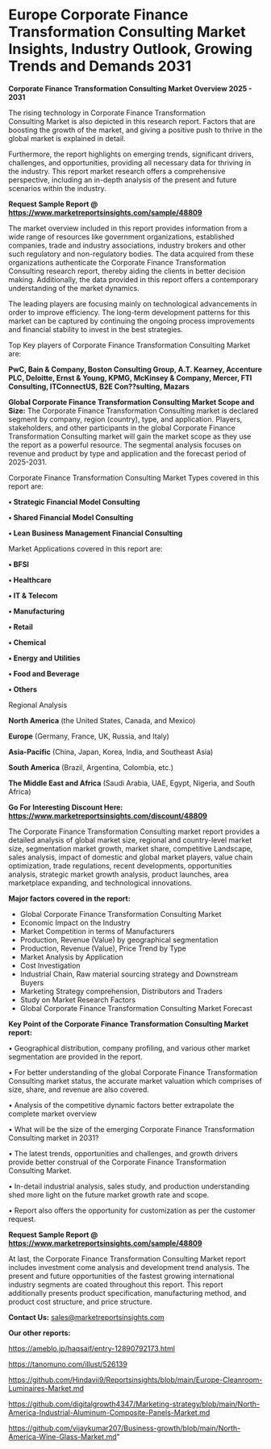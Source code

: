 # Europe Corporate Finance Transformation Consulting Market Insights, Industry Outlook, Growing Trends and Demands 2031

<Strong> Corporate Finance Transformation Consulting Market Overview 2025 - 2031</strong>

The rising technology in Corporate Finance Transformation Consulting Market is also depicted in this research report. Factors that are boosting the growth of the market, and giving a positive push to thrive in the global market is explained in detail.

Furthermore, the report highlights on emerging trends, significant drivers, challenges, and opportunities, providing all necessary data for thriving in the industry. This report market research offers a comprehensive perspective, including an in-depth analysis of the present and future scenarios within the industry.

<strong>Request Sample Report @ <a href=https://www.marketreportsinsights.com/sample/48809>https://www.marketreportsinsights.com/sample/48809</a></strong>

The market overview included in this report provides information from a wide range of resources like government organizations, established companies, trade and industry associations, industry brokers and other such regulatory and non-regulatory bodies. The data acquired from these organizations authenticate the Corporate Finance Transformation Consulting research report, thereby aiding the clients in better decision making. Additionally, the data provided in this report offers a contemporary understanding of the market dynamics.

The leading players are focusing mainly on technological advancements in order to improve efficiency. The long-term development patterns for this market can be captured by continuing the ongoing process improvements and financial stability to invest in the best strategies.

Top Key players of Corporate Finance Transformation Consulting Market are:

<strong>PwC, Bain & Company, Boston Consulting Group, A.T. Kearney, Accenture PLC, Deloitte, Ernst & Young, KPMG, McKinsey & Company, Mercer, FTI Consulting, ITConnectUS, B2E Con??sulting, Mazars</strong>

<strong><b>Global Corporate Finance Transformation Consulting Market Scope and Size:</b></strong>
The Corporate Finance Transformation Consulting market is declared segment by company, region (country), type, and application. Players, stakeholders, and other participants in the global Corporate Finance Transformation Consulting market will gain the market scope as they use the report as a powerful resource. The segmental analysis focuses on revenue and product by type and application and the forecast period of 2025-2031.

Corporate Finance Transformation Consulting Market Types covered in this report are:

<strong>•  Strategic Financial Model Consulting

•  Shared Financial Model Consulting

•  Lean Business Management Financial Consulting</strong>

Market Applications covered in this report are:

<strong>•  BFSI

•  Healthcare

•  IT & Telecom

•  Manufacturing

•  Retail

•  Chemical

•  Energy and Utilities

•  Food and Beverage

•  Others</strong> 

Regional Analysis

<strong>North America</strong> (the United States, Canada, and Mexico)

<strong>Europe</strong> (Germany, France, UK, Russia, and Italy)

<strong>Asia-Pacific</strong> (China, Japan, Korea, India, and Southeast Asia)

<strong>South America</strong> (Brazil, Argentina, Colombia, etc.)

<strong>The Middle East and Africa</strong> (Saudi Arabia, UAE, Egypt, Nigeria, and South Africa)

<strong>Go For Interesting Discount Here: <a href=https://www.marketreportsinsights.com/discount/48809>https://www.marketreportsinsights.com/discount/48809</a></strong>

The Corporate Finance Transformation Consulting market report provides a detailed analysis of global market size, regional and country-level market size, segmentation market growth, market share, competitive Landscape, sales analysis, impact of domestic and global market players, value chain optimization, trade regulations, recent developments, opportunities analysis, strategic market growth analysis, product launches, area marketplace expanding, and technological innovations.

<strong><b>Major factors covered in the report:</b></strong>
<ul>
  <li>Global Corporate Finance Transformation Consulting Market </li>
  <li>Economic Impact on the Industry</li>
  <li>Market Competition in terms of Manufacturers</li>
  <li>Production, Revenue (Value) by geographical segmentation</li>
  <li>Production, Revenue (Value), Price Trend by Type</li>
  <li>Market Analysis by Application</li>
  <li>Cost Investigation</li>
  <li>Industrial Chain, Raw material sourcing strategy and Downstream Buyers</li>
  <li>Marketing Strategy comprehension, Distributors and Traders</li>
  <li>Study on Market Research Factors</li>
  <li>Global Corporate Finance Transformation Consulting Market Forecast</li>
</ul>

<strong><b>Key Point of the Corporate Finance Transformation Consulting Market report:</b></strong>

• Geographical distribution, company profiling, and various other market segmentation are provided in the report.

• For better understanding of the global Corporate Finance Transformation Consulting market status, the accurate market valuation which comprises of size, share, and revenue are also covered.

• Analysis of the competitive dynamic factors better extrapolate the complete market overview

• What will be the size of the emerging Corporate Finance Transformation Consulting market in 2031?

• The latest trends, opportunities and challenges, and growth drivers provide better construal of the Corporate Finance Transformation Consulting Market.

• In-detail industrial analysis, sales study, and production understanding shed more light on the future market growth rate and scope.

• Report also offers the opportunity for customization as per the customer request.

<strong>Request Sample Report @ <a href=https://www.marketreportsinsights.com/sample/48809>https://www.marketreportsinsights.com/sample/48809</a></strong>

At last, the Corporate Finance Transformation Consulting Market report includes investment come analysis and development trend analysis. The present and future opportunities of the fastest growing international industry segments are coated throughout this report. This report additionally presents product specification, manufacturing method, and product cost structure, and price structure.

<strong>Contact Us:</strong>
sales@marketreportsinsights.com

<strong>Our other reports:</strong>

<a href=https://ameblo.jp/haqsaif/entry-12890792173.html>https://ameblo.jp/haqsaif/entry-12890792173.html</a>

<a href=https://tanomuno.com/illust/526139>https://tanomuno.com/illust/526139</a>

<a href=https://github.com/Hindavii9/Reportsinsights/blob/main/Europe-Cleanroom-Luminaires-Market.md>https://github.com/Hindavii9/Reportsinsights/blob/main/Europe-Cleanroom-Luminaires-Market.md</a>

<a href=https://github.com/digitalgrowth4347/Marketing-strategy/blob/main/North-America-Industrial-Aluminum-Composite-Panels-Market.md>https://github.com/digitalgrowth4347/Marketing-strategy/blob/main/North-America-Industrial-Aluminum-Composite-Panels-Market.md</a>

<a href=https://github.com/vijaykumar207/Business-growth/blob/main/North-America-Wine-Glass-Market.md>https://github.com/vijaykumar207/Business-growth/blob/main/North-America-Wine-Glass-Market.md</a>"
